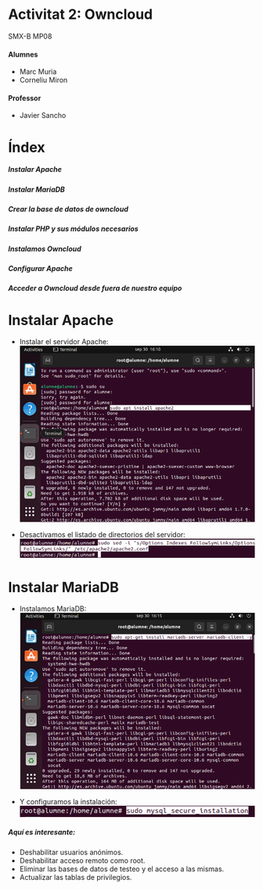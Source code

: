 # Activitat 2: Owncloud

SMX-B MP08

####  Alumnes
* Marc Muria 
* Corneliu Miron

#### Professor
* Javier Sancho 

# Índex
##### Instalar Apache
##### Instalar MariaDB
##### Crear la base de datos de owncloud
##### Instalar PHP y sus módulos necesarios
##### Instalamos Owncloud
##### Configurar Apache
##### Acceder a Owncloud desde fuera de nuestro equipo

# Instalar Apache
* Instalar el servidor Apache:
![imatge](com1.png)

* Desactivamos el listado de directorios del servidor:
![imatge](com2.png)

# Instalar MariaDB

* Instalamos MariaDB:   
![imatge](com3.png)

* Y configuramos la instalación:
![imatge](com4.png)

##### Aquí es interesante:

* Deshabilitar usuarios anónimos.
* Deshabilitar acceso remoto como root.
* Eliminar las bases de datos de testeo y el acceso a las mismas.
* Actualizar las tablas de privilegios.




